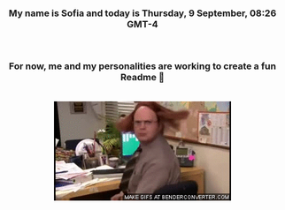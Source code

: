 


<div align="center">
<h3 >My name is Sofia and today is Thursday, 9 September, 08:26 GMT-4</h3><br>
<h3 >For now, me and my personalities are working to create a fun Readme 👋
</h3><br>
<img src='img/dwight.gif' alt='working...'/>
</div>
